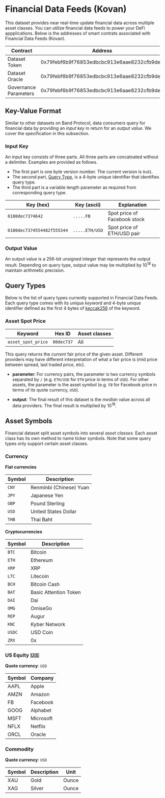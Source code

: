 # Financial Data Feeds (Kovan)

This dataset provides near real-time update financial data across multiple asset classes. You can utilize financial data feeds to power your DeFi appplications. Below is the addresses of smart contrats associated with Financial Data Feeds (Kovan).

| Contract              | Address                                    |
| --------------------- | ------------------------------------------ |
| Dataset Token         | 0x79febf6b9f76853edbcbc913e6aae8232cfb9de9 |
| Dataset Oracle        | 0x79febf6b9f76853edbcbc913e6aae8232cfb9de9 |
| Governance Parameters | 0x79febf6b9f76853edbcbc913e6aae8232cfb9de9 |

## Key-Value Format

Similar to other datasets on Band Protocol, data consumers query for financial data by providing an _input key_ in return for an _output value_. We cover the specification in this subsection.

### Input Key

An input key consists of three parts. All three parts are concatnated without a delimiter. Examples are provided as follows.

- The first part is one byte version number. The current version is `0x01`.
- The second part, [Query Type](#supported-query-types), is a 4-byte unique identifier that identifies query type.
- The third part is a variable length parameter as required from corresponding query type.

| Key (hex)                  | Key (ascii)    | Explanation                  |
| -------------------------- | -------------- | ---------------------------- |
| `0180dec7374642`           | `.....FB`      | Spot price of Facebook stock |
| `0180dec7374554482f555344` | `.....ETH/USD` | Spot price of ETH/USD pair   |

### Output Value

An output value is a 256-bit unsigned integer that represents the output result. Depending on query type, output value may be multiplied by 10<sup>18</sup> to maintain arithmetic precision.

## Query Types

Below is the list of query types currently supported in Financial Data Feeds. Each query type comes with its unique _keyword_ and 4-byte unique identifier defined as the first 4 bytes of [keccak256](https://emn178.github.io/online-tools/keccak_256.html) of the keyword.

### Asset Spot Price

| Keyword            | Hex ID     | Asset classes |
| ------------------ | ---------- | ------------- |
| `asset_spot_price` | `80dec737` | All           |

This query returns the _current_ fair price of the given asset. Different providers may have different interpretation of what a fair price is (mid price between spread, last traded price, etc).

- **parameter**: For currency pairs, the parameter is two currency symbols separated by `/` (e.g. `ETH/USD` for `ETH` price in terms of `USD`). For other assets, the parameter is the asset symbol (e.g. `FB` for Facebook price in terms of its quote currency, `USD`).

- **output**: The final result of this dataset is the _median_ value across all data providers. The final result is multiplied by 10<sup>18</sup>.

## Asset Symbols

Financial dataset split asset symbols into several _asset classes_. Each asset class has its own method to name ticker symbols. Note that some query types only support certain asset classes.

### Currency

**Fiat currencies**

| Symbol | Description             |
| ------ | ----------------------- |
| `CNY`  | Renminbi (Chinese) Yuan |
| `JPY`  | Japanese Yen            |
| `GBP`  | Pound Sterling          |
| `USD`  | United States Dollar    |
| `THB`  | Thai Baht               |

**Cryptocurrencies**

| Symbol | Description           |
| ------ | --------------------- |
| `BTC`  | Bitcoin               |
| `ETH`  | Ethereum              |
| `XRP`  | XRP                   |
| `LTC`  | Litecoin              |
| `BCH`  | Bitcoin Cash          |
| `BAT`  | Basic Attention Token |
| `DAI`  | Dai                   |
| `OMG`  | OmiseGo               |
| `REP`  | Augur                 |
| `KNC`  | Kyber Network         |
| `USDC` | USD Coin              |
| `ZRX`  | 0x                    |

### US Equity 🇺🇸

**Quote currency**: `USD`

| Symbol | Company   |
| ------ | --------- |
| AAPL   | Apple     |
| AMZN   | Amazon    |
| FB     | Facebook  |
| GOOG   | Alphabet  |
| MSFT   | Microsoft |
| NFLX   | Netflix   |
| ORCL   | Oracle    |

### Commodity

**Quote currency**: `USD`

| Symbol | Description | Unit  |
| ------ | ----------- | ----- |
| XAU    | Gold        | Ounce |
| XAG    | Silver      | Ounce |

